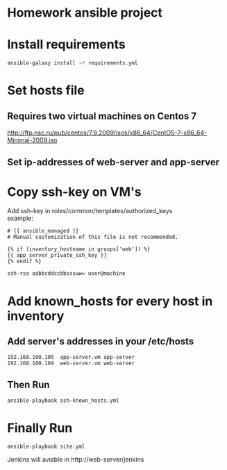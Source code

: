 # Homework ansible project

# Install requirements
```
ansible-galaxy install -r requirements.yml
```
# Set hosts file

## Requires two virtual machines on Centos 7

http://ftp.nsc.ru/pub/centos/7.9.2009/isos/x86_64/CentOS-7-x86_64-Minimal-2009.iso

## Set ip-addresses of web-server and app-server

# Copy ssh-key on VM's
Add ssh-key in roles/common/templates/authorized_keys
<br>
example:
```
# {{ ansible_managed }}
# Manual customization of this file is not recommended.

{% if (inventory_hostname in groups['web']) %}
{{ app_server_private_ssh_key }}
{% endif %}

ssh-rsa aabbcddccbbsssww= user@machine
```
# Add known_hosts for every host in inventory

## Add server's addresses in your /etc/hosts 
```
192.168.100.105  app-server.vm app-server
192.168.100.104  web-server.vm web-server
```
## Then Run
```
ansible-playbook ssh-known_hosts.yml
```
# Finally Run
```
ansible-playbook site.yml
```
Jenkins will aviable in http://web-server/jenkins
